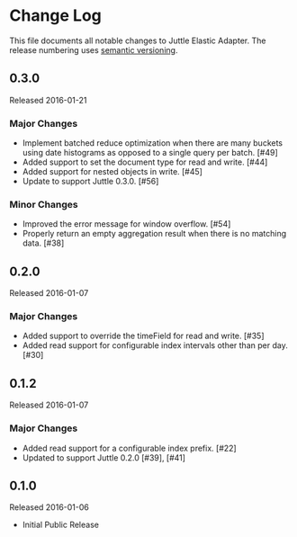 # Change Log

This file documents all notable changes to Juttle Elastic Adapter. The release
numbering uses [semantic versioning](http://semver.org).

## 0.3.0

Released 2016-01-21

### Major Changes

- Implement batched reduce optimization when there are many buckets using date histograms as opposed to a single query per batch. [#49]
- Added support to set the document type for read and write. [#44]
- Added support for nested objects in write. [#45]
- Update to support Juttle 0.3.0. [#56]

### Minor Changes

- Improved the error message for window overflow. [#54]
- Properly return an empty aggregation result when there is no matching data. [#38]

## 0.2.0

Released 2016-01-07

### Major Changes

- Added support to override the timeField for read and write. [#35]
- Added read support for configurable index intervals other than per day. [#30]

## 0.1.2

Released 2016-01-07

### Major Changes

- Added read support for a configurable index prefix. [#22]
- Updated to support Juttle 0.2.0 [#39], [#41]

## 0.1.0

Released 2016-01-06

- Initial Public Release
